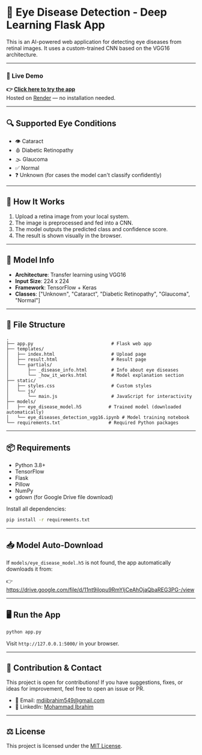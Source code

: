 # 👀 Eye Disease Detection - Deep Learning Flask App

This is an AI-powered web application for detecting eye diseases from retinal images. It uses a custom-trained CNN based
on the VGG16 architecture.

---

### 🔗 Live Demo

**👉 [Click here to try the app](https://eye-disease-detection-wx8v.onrender.com/)**  
Hosted on [Render](https://render.com) — no installation needed.

---

## 🔍 Supported Eye Conditions

- 👁 Cataract
- 🩸 Diabetic Retinopathy
- 🌫 Glaucoma
- ✅ Normal
- ❓ Unknown (for cases the model can't classify confidently)

---

## 🚀 How It Works

1. Upload a retina image from your local system.
2. The image is preprocessed and fed into a CNN.
3. The model outputs the predicted class and confidence score.
4. The result is shown visually in the browser.

---

## 🧠 Model Info

- **Architecture**: Transfer learning using VGG16
- **Input Size**: 224 x 224
- **Framework**: TensorFlow + Keras
- **Classes**: ["Unknown", "Cataract", "Diabetic Retinopathy", "Glaucoma", "Normal"]

---

## 📁 File Structure

```
.
├── app.py                             # Flask web app
├── templates/
│   ├── index.html                     # Upload page
│   ├── result.html                    # Result page
│   └── partials/
│       ├── _disease_info.html         # Info about eye diseases
│       └── _how_it_works.html         # Model explanation section
├── static/
│   ├── styles.css                     # Custom styles
│   └── js/
│       └── main.js                    # JavaScript for interactivity
├── models/
│   ├── eye_disease_model.h5          # Trained model (downloaded automatically)
│   └── eye_diseases_detection_vgg16.ipynb # Model training notebook
└── requirements.txt                  # Required Python packages
```

---

## 📦 Requirements

- Python 3.8+
- TensorFlow
- Flask
- Pillow
- NumPy
- gdown (for Google Drive file download)

Install all dependencies:

```bash
pip install -r requirements.txt
```

---

## 📥 Model Auto-Download

If `models/eye_disease_model.h5` is not found, the app automatically downloads it from:

👉 https://drive.google.com/file/d/11nt9ilopu9RmYIjCeAhOjaQbaREG3PG-/view

---

## 🖥 Run the App

```bash
python app.py
```

Visit `http://127.0.0.1:5000/` in your browser.

---

## 🤝 Contribution & Contact

This project is open for contributions! If you have suggestions, fixes, or ideas for improvement, feel free to open an
issue or PR.

- 📧 Email: mdiibrahim549@gmail.com
- 💼 LinkedIn: [Mohammad Ibrahim](https://www.linkedin.com/in/mdiibrahim/)

---

## ⚖️ License

This project is licensed under the [MIT License](LICENSE).
